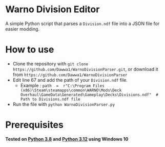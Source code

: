 # Warno Division Editor
A simple Python script that parses a `Division.ndf` file into a JSON file for easier modding.

# How to use
- Clone the repository with `git clone https://github.com/Dawwa1/WarnoDivisionParser.git`, or download it from `https://github.com/Dawwa1/WarnoDivisionParser`
- Edit line 67 and add the path of your `Division.ndf` file. 
	- Example :
	`path  =  r"C:\Program Files (x86)\Steam\steamapps\common\WARNO\Mods\Deck Overhaul\GameData\Generated\Gameplay\Decks\Divisions.ndf"  # Path to Divisions.ndf file` 
- Run the file with `python WarnoDivisionParser.py`

# Prerequisites
**Tested on [Python 3.8](https://www.python.org/downloads/release/python-380/) and [Python 3.12](https://www.python.org/downloads/release/python-3120/) using Windows 10**
